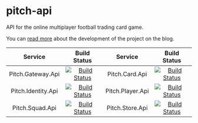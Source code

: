 # pitch-api

API for the online multiplayer football trading card game.

You can [read more](https://github.com/jcbcn/pitch-blog) about the development of the project on the blog.

|    Service   |  Build Status  |    Service    |  Build Status |
|     :---:    |     :---:      |     :---:     |     :---:     |
| Pitch.Gateway.Api   | [![Build Status](https://dev.azure.com/jcbcann/Pitch/_apis/build/status/pitch-api.api-gateway?branchName=master)](https://dev.azure.com/jcbcann/Pitch/_build/latest?definitionId=2&branchName=master)     | Pitch.Card.Api    | [![Build Status](https://dev.azure.com/jcbcann/Pitch/_apis/build/status/Pitch.Card.Api?branchName=master)](https://dev.azure.com/jcbcann/Pitch/_build/latest?definitionId=4&branchName=master)
| Pitch.Identity.Api  | [![Build Status](https://dev.azure.com/jcbcann/Pitch/_apis/build/status/Pitch.Identity.Api?branchName=master)](https://dev.azure.com/jcbcann/Pitch/_build/latest?definitionId=3&branchName=master)       | Pitch.Player.Api     | [![Build Status](https://dev.azure.com/jcbcann/Pitch/_apis/build/status/Pitch.Player.Api?branchName=master)](https://dev.azure.com/jcbcann/Pitch/_build/latest?definitionId=5&branchName=master)
Pitch.Squad.Api       | [![Build Status](https://dev.azure.com/jcbcann/Pitch/_apis/build/status/Pitch.Squad.Api?branchName=master)](https://dev.azure.com/jcbcann/Pitch/_build/latest?definitionId=6&branchName=master)      |  Pitch.Store.Api     | [![Build Status](https://dev.azure.com/jcbcann/Pitch/_apis/build/status/Pitch.Store.Api?branchName=master)](https://dev.azure.com/jcbcann/Pitch/_build/latest?definitionId=7&branchName=master)